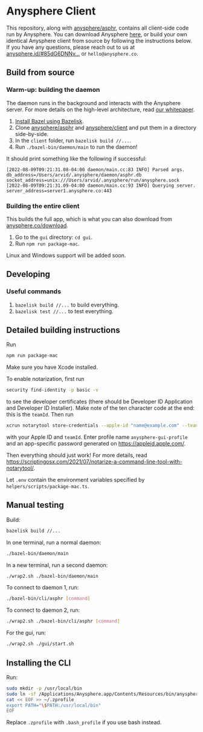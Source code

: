 # Anysphere Client

This repository, along with [anysphere/asphr](https://github.com/anysphere/asphr), contains all client-side code run by Anysphere. You can download Anysphere [here](https://anysphere.co/download), or build your own identical Anysphere client from source by following the instructions below. If you have any questions, please reach out to us at [anysphere.id/#85dG6DNNv...](https://anysphere.id/#85dG6DNNvNQeCNSMXyJ5j3YprmRkmQDe7QcbEuHgoyw81UBLAAAA3NfN3fJgkNUMtrt8vxQBx3wfLn1cg3MJUac99XRwN9rVbn) or `hello@anysphere.co`.

## Build from source

### Warm-up: building the daemon

The daemon runs in the background and interacts with the Anysphere server. For more details on the high-level architecture, read [our whitepaper](https://anysphere.co/anysphere-whitepaper.pdf).

1. [Install Bazel using Bazelisk](https://bazel.build/install/bazelisk).
2. Clone [anysphere/asphr](https://github.com/anysphere/asphr) and [anysphere/client](https://github.com/anysphere/client) and put them in a directory side-by-side.
3. In the `client` folder, run `bazelisk build //...`.
4. Run `./bazel-bin/daemon/main` to run the daemon!

It should print something like the following if successful:

```
[2022-08-09T09:21:31.08-04:00 daemon/main.cc:83 INFO] Parsed args. db_address=/Users/arvid/.anysphere/daemon/asphr.db socket_address=unix:///Users/arvid/.anysphere/run/anysphere.sock
[2022-08-09T09:21:31.09-04:00 daemon/main.cc:93 INFO] Querying server. server_address=server1.anysphere.co:443
```

### Building the entire client

This builds the full app, which is what you can also download from [anysphere.co/download](https://anysphere.co/download).

1. Go to the `gui` directory: `cd gui`.
2. Run `npm run package-mac`.

Linux and Windows support will be added soon.

## Developing

### Useful commands

1. `bazelisk build //...` to build everything.
2. `bazelisk test //...` to test everything.

## Detailed building instructions

Run

```bash
npm run package-mac
```

Make sure you have Xcode installed.

To enable notarization, first run

```bash
security find-identity -p basic -v
```

to see the developer certificates (there should be Developer ID Application and Developer ID Installer). Make note of the ten character code at the end: this is the `teamId`. Then run

```bash
xcrun notarytool store-credentials --apple-id "name@example.com" --team-id "ABCD123456" --keychain ~/Library/Keychains/login.keychain-db
```

with your Apple ID and `teamId`. Enter profile name `anysphere-gui-profile` and an app-specific password generated on https://appleid.apple.com/.

Then everything should just work! For more details, read https://scriptingosx.com/2021/07/notarize-a-command-line-tool-with-notarytool/.

Let `.env` contain the environment variables specified by `helpers/scripts/package-mac.ts`.

## Manual testing

Build:

```bash
bazelisk build //...
```

In one terminal, run a normal daemon:

```bash
./bazel-bin/daemon/main
```

In a new terminal, run a second daemon:

```bash
./wrap2.sh ./bazel-bin/daemon/main
```

To connect to daemon 1, run:

```bash
./bazel-bin/cli/asphr [command]
```

To connect to daemon 2, run:

```bash
./wrap2.sh ./bazel-bin/cli/asphr [command]
```

For the gui, run:

```bash
./wrap2.sh ./gui/start.sh
```

## Installing the CLI

Run:

```bash
sudo mkdir -p /usr/local/bin
sudo ln -sf /Applications/Anysphere.app/Contents/Resources/bin/anysphere /usr/local/bin/anysphere
cat << EOF >> ~/.zprofile
export PATH="\$PATH:/usr/local/bin"
EOF
```

Replace `.zprofile` with `.bash_profile` if you use bash instead.
